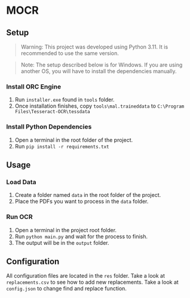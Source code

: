 # MOCR

## Setup

> Warning: This project was developed using Python 3.11. It is recommended to use the same version.

> Note: The setup described below is for Windows. If you are using another OS, you will have to install the dependencies manually.

### Install ORC Engine

1) Run `installer.exe` found in `tools` folder.
2) Once installation finishes, copy `tools\mal.traineddata` to `C:\Program Files\Tesseract-OCR\tessdata`

### Install Python Dependencies

1) Open a terminal in the root folder of the project.
2) Run `pip install -r requirements.txt`

## Usage

### Load Data
1) Create a folder named `data` in the root folder of the project.
2) Place the PDFs you want to process in the `data` folder.

### Run OCR

1) Open a terminal in the project root folder.
2) Run `python main.py` and wait for the process to finish.
3) The output will be in the `output` folder.

## Configuration

All configuration files are located in the `res` folder. Take a look at `replacements.csv` to see how to add new replacements. Take a look at `config.json` to change find and replace function.
